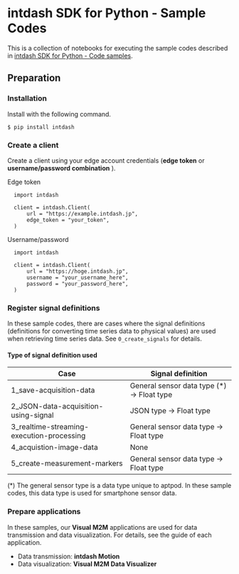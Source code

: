 # intdash SDK for Python - Sample Codes

This is a collection of notebooks for executing the sample codes described in [intdash SDK for Python - Code samples](https://docs.intdash.jp/sdk/python/latest/en/guide/codesample.html).

## Preparation

### Installation

Install with the following command.

```
$ pip install intdash
```

### Create a client

Create a client using your edge account credentials (**edge token** or **username/password combination** ).

Edge token

```
  import intdash

  client = intdash.Client(
	  url = "https://example.intdash.jp",
	  edge_token = "your_token",
  )
```

Username/password

```
  import intdash

  client = intdash.Client(
      url = "https://hoge.intdash.jp",
      username = "your_username_here",
      password = "your_password_here",
  )
```

### Register signal definitions

In these sample codes, there are cases where the signal definitions (definitions for converting time series data to physical values) are used when retrieving time series data. See `0_create_signals` for details.

#### Type of signal definition used

| Case | Signal definition |
|---|---|
|1_save-acquisition-data| General sensor data type (*) → Float type |
|2_JSON-data-acquisition-using-signal| JSON type → Float type|
|3_realtime-streaming-execution-processing| General sensor data type → Float type |
|4_acquistion-image-data|None|
|5_create-measurement-markers|General sensor data type → Float type|

(*) The general sensor type is a data type unique to aptpod. In these sample codes, this data type is used for smartphone sensor data.

### Prepare applications

In these samples, our **Visual M2M** applications are used for data transmission and data visualization. For details, see the guide of each application.

- Data transmission: **intdash Motion**
- Data visualization: **Visual M2M Data Visualizer**
